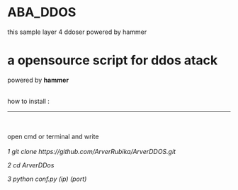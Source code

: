 # ABA_DDOS
this sample layer 4 ddoser powered by hammer


<h1>a opensource script for ddos atack</h1>
powered by <b>hammer</b>
<br><br>

how to install :
<hr><br><br>
open cmd or terminal and write
<br><br>
<i>
1 git clone https://github.com/ArverRubika/ArverDDOS.git

2 cd ArverDDos

3 python conf.py (ip) (port)
</i>
